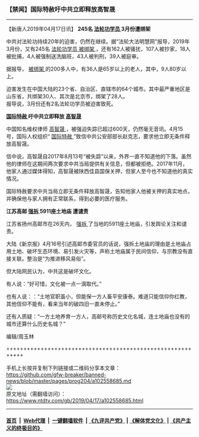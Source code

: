 ### 【禁闻】国际特赦吁中共立即释放高智晟
------------------------

<div class="post_content" itemprop="articleBody">
 <p>
  【新唐人2019年04月17日讯】
  <strong>
   245名
   <a href="https://www.ntdtv.com/gb/法轮功学员.htm">
    法轮功学员
   </a>
   3月份遭绑架
  </strong>
 </p>
 <p>
  中共对法轮功持续20年的迫害，仍然在继续。据“法轮大法明慧网”报导，2019年3月份，又有245名
  <a href="https://www.ntdtv.com/gb/法轮功学员.htm">
   法轮功学员
  </a>
  <a href="https://www.ntdtv.com/gb/被绑架.htm">
   被绑架
  </a>
  ，还有162人被骚扰，107人被抄家，18人被批捕，4人被强制送洗脑班，43人被判刑，39人被庭审。
 </p>
 <p>
  据报导，
  <a href="https://www.ntdtv.com/gb/被绑架.htm">
   被绑架
  </a>
  的200多人中，有36人是65岁以上的老人，其中，9人80岁以上。
 </p>
 <p>
  迫害发生在中国大陆的23个省、自治区、直辖市的64个城市。其中最严重地区是山东省，共绑架30人、其次是北京市，绑架了28人。
  <br/>
  报导说，3月份还有2名法轮功学员被迫害致死。
 </p>
 <p>
  <strong>
   <a href="https://www.ntdtv.com/gb/国际特赦.htm">
    国际特赦
   </a>
   吁中共立即释放
   <a href="https://www.ntdtv.com/gb/高智晟.htm">
    高智晟
   </a>
  </strong>
 </p>
 <p>
  中国知名维权律师
  <a href="https://www.ntdtv.com/gb/高智晟.htm">
   高智晟
  </a>
  ，被强迫失踪已超过600天，仍然毫无音讯。4月15号，国际人权组织“
  <a href="https://www.ntdtv.com/gb/国际特赦.htm">
   国际特赦
  </a>
  ”致信中共公安部部长赵克志，要求他立即无条件释放高智晟。
 </p>
 <p>
  信中说，高智晟自2017年8月13号“被失踪”以来，外界一直不知道他的下落。虽然他的律师在这期间两次要求中共当局提供有关信息，但都被拒绝。2017年11月，他家人通过媒体得知，高智晟被陕西佳县国保关押，但家人至今也不知道他的真实情况。
 </p>
 <p>
  国际特赦要求中共当局立即无条件释放高智晟，告知他家人他被关押的真实地点，并确保他与家人拥有正常联系，得到必要的医疗服务。
 </p>
 <p>
  <strong>
   江苏高邮
   <a href="https://www.ntdtv.com/gb/强拆.htm">
    强拆
   </a>
   5911座土地庙 遭谴责
  </strong>
 </p>
 <p>
  江苏省扬州高邮市在26天内，
  <a href="https://www.ntdtv.com/gb/强拆.htm">
   强拆
  </a>
  了当地的5911座土地庙，引发舆论关注和谴责。
 </p>
 <p>
  大陆《新京报》4月16号引述高邮市委官员的话说，强拆土地庙的理由是土地庙占用土地、破坏生态环境、易引发火灾等，声称土地庙属于民间信仰，与宗教没有直接关联。整治是“为推进移风易俗”。
 </p>
 <p>
  但大陆网民认为，中共这是破坏文化。
 </p>
 <p>
  有人说：“好可惜，文化被一点一滴取代。”
 </p>
 <p>
  也有人说：：“土地官职虽小，但能保一方人畜平安康泰。难道只能信仰你红教，其他信仰不能有，看来当年的破四旧一直未停止。”
 </p>
 <p>
  还有人质疑：“一方土地养育一方人，高邮号称历史文化名城，连土地庙也没有的城市还算什么历史名城？”
 </p>
 <p>
  编辑/周玉林
 </p>
 <div class="single_ad">
 </div>
</div>

+++++++++++++++++++++++++++++++++++++++++++++++++++++++++++<br/><br/>
手机上长按并复制下列链接或二维码分享本文章：<br/>
https://github.com/gfw-breaker/banned-news/blob/master/pages/prog204/a102558685.md <br/>
<a href='https://github.com/gfw-breaker/banned-news/blob/master/pages/prog204/a102558685.md'><img src='https://github.com/gfw-breaker/banned-news/blob/master/pages/prog204/a102558685.md.png'/></a> <br/>
原文地址（需翻墙访问）：https://www.ntdtv.com/gb/2019/04/17/a102558685.html


------------------------
#### [首页](https://github.com/gfw-breaker/banned-news/blob/master/README.md) &nbsp;|&nbsp; [Web代理](https://github.com/labour-camp/helloworld) &nbsp;|&nbsp; [一键翻墙软件](https://github.com/gfw-breaker/nogfw/blob/master/README.md) &nbsp;| [《九评共产党》](https://github.com/gfw-breaker/9ping.md/blob/master/README.md#九评之一评共产党是什么) | [《解体党文化》](https://github.com/gfw-breaker/jtdwh.md/blob/master/README.md) | [《共产主义的终极目的》](https://github.com/gfw-breaker/gczydzjmd.md/blob/master/README.md)

